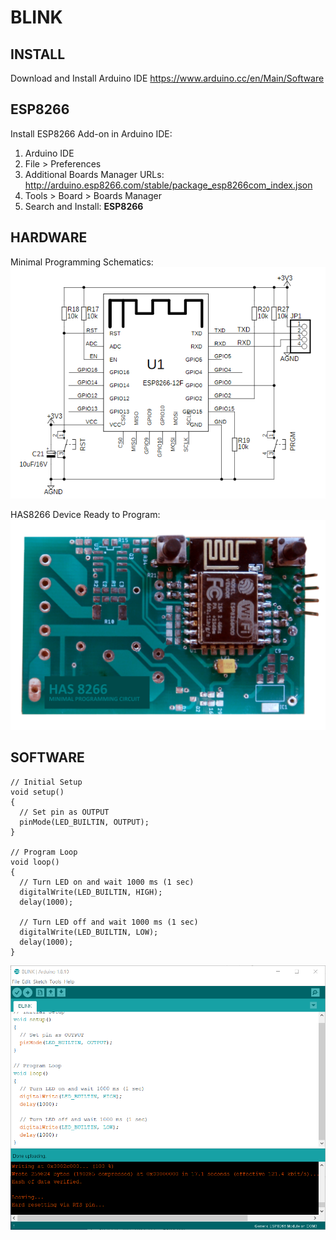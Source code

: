 # BLINK

## INSTALL
Download and Install Arduino IDE
https://www.arduino.cc/en/Main/Software

## ESP8266
Install ESP8266 Add-on in Arduino IDE:

1. Arduino IDE
2. File > Preferences
3. Additional Boards Manager URLs:  http://arduino.esp8266.com/stable/package_esp8266com_index.json
4. Tools > Board > Boards Manager
5. Search and Install: **ESP8266**

## HARDWARE
Minimal Programming Schematics:
![SCH.png](SCH.png)

HAS8266 Device Ready to Program:
![DEVICE.png](DEVICE.png)

## SOFTWARE
```
// Initial Setup
void setup() 
{
  // Set pin as OUTPUT
  pinMode(LED_BUILTIN, OUTPUT); 
}

// Program Loop
void loop() 
{
  // Turn LED on and wait 1000 ms (1 sec)
  digitalWrite(LED_BUILTIN, HIGH); 
  delay(1000); 

  // Turn LED off and wait 1000 ms (1 sec)
  digitalWrite(LED_BUILTIN, LOW); 
  delay(1000); 
}
```
![ARDUINO.png](ARDUINO.png)